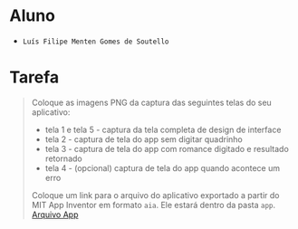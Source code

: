 # Aluno
* `Luís Filipe Menten Gomes de Soutello`

# Tarefa

> Coloque as imagens PNG da captura das seguintes telas do seu aplicativo:
> * tela 1 e tela 5 - captura da tela completa de design de interface
> * tela 2 - captura de tela do app sem digitar quadrinho
> * tela 3 - captura de tela do app com romance digitado e resultado retornado
> * tela 4 - (opcional) captura de tela do app quando acontece um erro
>
> Coloque um link para o arquivo do aplicativo exportado a partir do MIT App Inventor em formato `aia`. Ele estará dentro da pasta `app`.
> [Arquivo App](app/xkcd.aia)